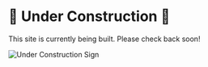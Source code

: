 <!DOCTYPE html>
<html lang="en">
<head>
  <meta charset="UTF-8" />
  <meta name="viewport" content="width=device-width, initial-scale=1.0"/>
  
<body>
  <div class="container">
    <h1>🚧 Under Construction 🚧</h1>
    <p>This site is currently being built. Please check back soon!</p>
    <img src="https://i.imgur.com/qIufhof.png" alt="Under Construction Sign">
  </div>
</body>
</html>
